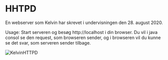 # HHTPD

En webserver som Kelvin har skrevet i undervisningen den 28. august 2020. 

Usage: Start serveren og besøg http://localhost i din browser. Du vil i java consol se den request, som browseren sender, og i browseren vil du kunne se det svar, som serveren sender tilbage. 

![KelvinHTTPD](https://i.imgflip.com/4d18kv.jpg)
